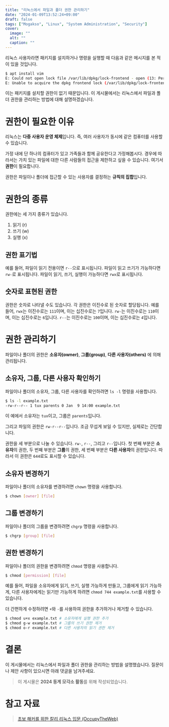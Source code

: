 ```yaml
---
title: "리눅스에서 파일과 폴더 권한 관리하기"
date: "2024-01-09T13:52:24+09:00"
draft: false
tags: ["Mogakso", "Linux", "System Administration", "Security"]
cover:
  image: ""
  alt: ""
  caption: ""
---
```


리눅스 사용자라면 패키지를 설치하거나 명령을 실행할 때 다음과 같은 메시지를 본 적이 있을 것입니다.

```bash
$ apt install vim
E: Could not open lock file /var/lib/dpkg/lock-frontend - open (13: Permission denied)
E: Unable to acquire the dpkg frontend lock (/var/lib/dpkg/lock-frontend), are you root?
```

이는 패키지를 설치할 권한이 없기 때문입니다.
이 게시물에서는 리눅스에서 파일과 폴더 권한을 관리하는 방법에 대해 설명하겠습니다.

# 권한이 필요한 이유

리눅스는 **다중 사용자 운영 체제**입니다.
즉, 여러 사용자가 동시에 같은 컴퓨터를 사용할 수 있습니다.

가정 내에 단 하나의 컴퓨터가 있고 가족들과 함께 공유한다고 가정해봅시다.
경우에 따라서는 가치 있는 파일에 대한 다른 사람들의 접근을 제한하고 싶을 수 있습니다.
여기서 **권한**이 필요합니다.

권한은 파일이나 폴더에 접근할 수 있는 사용자를 결정하는 **규칙의 집합**입니다.

# 권한의 종류

권한에는 세 가지 종류가 있습니다.

1. 읽기 (r)
2. 쓰기 (w)
3. 실행 (x)

## 권한 표기법

예를 들어, 파일이 읽기 전용이면 `r--`으로 표시됩니다.
파일이 읽고 쓰기가 가능하다면 `rw-`로 표시됩니다.
파일이 읽기, 쓰기, 실행이 가능하다면 `rwx`로 표시됩니다.

## 숫자로 표현된 권한

권한은 숫자로 나타낼 수도 있습니다.
각 권한은 이진수로 된 숫자로 할당됩니다.
예를 들어, `rwx`는 이진수로는 `111`이며, 이는 십진수로는 `7`입니다.
`rw-`는 이진수로는 `110`이며, 이는 십진수로는 `6`입니다.
`r--`는 이진수로는 `100`이며, 이는 십진수로는 `4`입니다.

# 권한 관리하기

파일이나 폴더의 권한은 **소유자(owner)**, **그룹(group)**, **다른 사용자(others)** 에 의해 관리됩니다.

## 소유자, 그룹, 다른 사용자 확인하기

파일이나 폴더의 소유자, 그룹, 다른 사용자를 확인하려면 `ls -l` 명령을 사용합니다.

```bash
$ ls -l example.txt
-rw-r--r-- 1 tux parents 0 Jan  9 14:00 example.txt
```

이 예에서 소유자는 `tux`이고, 그룹은 `parents`입니다.

그리고 파일의 권한은 `rw-r--r--`입니다.
조금 무섭게 보일 수 있지만, 실제로는 간단합니다.

권한을 세 부분으로 나눌 수 있습니다.
`rw-`, `r--`, 그리고 `r--`입니다.
첫 번째 부분은 **소유자**의 권한, 두 번째 부분은 **그룹**의 권한, 세 번째 부분은 **다른 사용자**의 권한입니다.
따라서 이 권한은 `644`로도 표시할 수 있습니다.

## 소유자 변경하기

파일이나 폴더의 소유자를 변경하려면 `chown` 명령을 사용합니다.

```bash
$ chown [owner] [file]
```

## 그룹 변경하기

파일이나 폴더의 그룹을 변경하려면 `chgrp` 명령을 사용합니다.

```bash
$ chgrp [group] [file]
```

## 권한 변경하기

파일이나 폴더의 권한을 변경하려면 `chmod` 명령을 사용합니다.

```bash
$ chmod [permission] [file]
```

예를 들어, 파일을 소유자에게 읽기, 쓰기, 실행 가능하게 만들고, 그룹에게 읽기 가능하게, 다른 사용자에게는 읽기만 가능하게 하려면 `chmod 744 example.txt`를 사용할 수 있습니다.

더 간편하게 수정하려면 `+`와 `-`를 사용하여 권한을 추가하거나 제거할 수 있습니다.

```bash
$ chmod u+x example.txt # 소유자에게 실행 권한 추가
$ chmod g-w example.txt # 그룹의 쓰기 권한 제거
$ chmod o-r example.txt # 다른 사용자의 읽기 권한 제거
```

# 결론

이 게시물에서는 리눅스에서 파일과 폴더 권한을 관리하는 방법을 설명했습니다.
질문이나 제안 사항이 있으시면 아래 댓글을 남겨주세요.

> 이 게시물은 **2024 동계 모각소 활동**를 위해 작성되었습니다.

# 참고 자료

> [초보 해커를 위한 칼리 리눅스 입문 (OccupyTheWeb)](https://www.yes24.com/Product/Goods/119050180)
